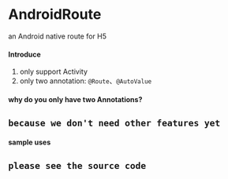 # AndroidRoute
an Android native route for H5

#### Introduce
1. only support Activity
2. only two annotation: `@Route`、`@AutoValue`


#### why do you only have two Annotations?
## `because we don't need other features yet`

#### sample uses
## `please see the source code`
